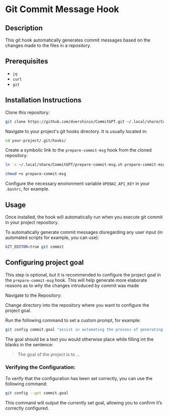 # Git Commit Message Hook

## Description
This git hook automatically generates commit messages based on the changes made to the files in a repository.

## Prerequisites

- `jq`
- `curl`
- `git`

## Installation Instructions

Clone this repository:

````bash
git clone https://github.com/dvershinin/CommitGPT.git ~/.local/share/CommitGPT
````

Navigate to your project's git hooks directory. It is usually located in:

```bash
cd your-project/.git/hooks/
```

Create a symbolic link to the `prepare-commit-msg` hook from the cloned repository:

```bash
ln -s ~/.local/share/CommitGPT/prepare-commit-msg.sh prepare-commit-msg 
```

```bash
chmod +x prepare-commit-msg 
```

Configure the necessary environment variable `OPENAI_API_KEY` in your `.bashrc`, for example.

## Usage

Once installed, the hook will automatically run when you execute git commit in your project repository.

To automatically generate commit messages disregarding any user input (in automated scripts for example, you can use):

```bash
GIT_EDITOR=true git commit
```

## Configuring project goal

This step is optional, but it is recommended to configure the project goal in the `prepare-commit-msg` hook. 
This will help generate more elaborate reasons as to *why* the changes introduced by commit was made

Navigate to the Repository:

Change directory into the repository where you want to configure the project goal.


Run the following command to set a custom prompt, for example:

```bash
git config commit.goal "assist in automating the process of generating commit messages"
```

The goal should be a text you would otherwise place while filling int the blanks in the sentence:

> The goal of the project is to ...

### Verifying the Configuration:

To verify that the configuration has been set correctly, you can use the following command:

```bash
git config --get commit.goal
```

This command will output the currently set goal, allowing you to confirm it’s correctly configured.
